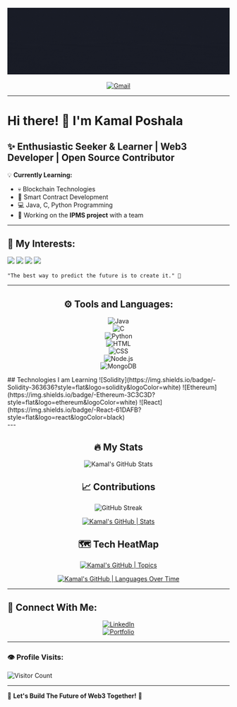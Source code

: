 <div align='center'>

![Banner](https://github.com/Kamal-Poshala/Kamal-Poshala/blob/main/Hi%20there%2C%20My%20name%20is%20Kamal%20Poshala.gif) <!-- Replace with your actual banner URL -->

<a href='mailto:kamalposhalap@gmail.com'>
  <img src='https://img.shields.io/badge/Gmail-EA4335.svg?style=for-the-badge&logo=Gmail&logoColor=white' alt='Gmail'/>
</a>

</div>

---

# Hi there! 👋 I'm **Kamal Poshala**  

## ✨ Enthusiastic Seeker & Learner | Web3 Developer | Open Source Contributor  

💡 **Currently Learning:**  
- 💀 Blockchain Technologies  
- 💎 Smart Contract Development  
- 💻 Java, C, Python Programming  
- 🚀 Working on the **IPMS project** with a team  

---

## 👀 My Interests:
<div>   

![](https://img.shields.io/badge/-Blockchain%20Development-blue)
![](https://img.shields.io/badge/-Smart%20Contracts-green)
![](https://img.shields.io/badge/-Web%203-orange)
![](https://img.shields.io/badge/-Open%20Source%20Contribution-red)  


</div>

`"The best way to predict the future is to create it." 🚀`

---

<div align='center'>

## ⚙️ Tools and Languages:

![Java](https://img.shields.io/badge/-Java-007396?style=flat&logo=java&logoColor=white)  
![C](https://img.shields.io/badge/-C-00599C?style=flat&logo=c&logoColor=white)  
![Python](https://img.shields.io/badge/-Python-3776AB?style=flat&logo=python&logoColor=white)  
![HTML](https://img.shields.io/badge/-HTML5-E34F26?style=flat&logo=html5&logoColor=white)  
![CSS](https://img.shields.io/badge/-CSS3-1572B6?style=flat&logo=css3&logoColor=white)  
![Node.js](https://img.shields.io/badge/-Node.js-339933?style=flat&logo=node.js&logoColor=white)  
![MongoDB](https://img.shields.io/badge/-MongoDB-47A248?style=flat&logo=mongodb&logoColor=white)  


</div>
<div>
  ## Technologies I am Learning
![Solidity](https://img.shields.io/badge/-Solidity-363636?style=flat&logo=solidity&logoColor=white)  
![Ethereum](https://img.shields.io/badge/-Ethereum-3C3C3D?style=flat&logo=ethereum&logoColor=white)  
![React](https://img.shields.io/badge/-React-61DAFB?style=flat&logo=react&logoColor=black)  

</div>
---

<div align='center'>

## 🔥 My Stats  

![Kamal's GitHub Stats](https://github-readme-stats.vercel.app/api?username=Kamal-Poshala&show_icons=true&cache_seconds=86400&theme=midnight-purple&hide_border=true)  

## 📈 Contributions  

![GitHub Streak](https://streak-stats.demolab.com/?user=Kamal-Poshala&theme=midnight-purple&hide_border=true)  

[![Kamal's GitHub | Stats](https://stats.quine.sh/Kamal-Poshala/github?theme=dark)](https://quine.sh)  

## 🗺️ Tech HeatMap  

[![Kamal's GitHub | Topics](https://stats.quine.sh/Kamal-Poshala/topics-over-time?theme=dark)](https://quine.sh)  

[![Kamal's GitHub | Languages Over Time](https://stats.quine.sh/Kamal-Poshala/languages-over-time?theme=dark)](https://quine.sh)  

</div>

---

## 📧 Connect With Me:
<div align='center'>

[![LinkedIn](https://img.shields.io/badge/-LinkedIn-0077B5?style=for-the-badge&logo=linkedin&logoColor=white)](https://www.linkedin.com/in/kamal-poshala-6431611a7/)  
[![Portfolio](https://img.shields.io/badge/-Portfolio-000?style=for-the-badge&logo=vercel&logoColor=white)](https://yourwebsite.com)  

</div>

---

### 👁️ Profile Visits:  
![Visitor Count](https://profile-counter.glitch.me/Kamal-Poshala/count.svg)  

---

🌟 **Let's Build The Future of Web3 Together!** 🌟  
